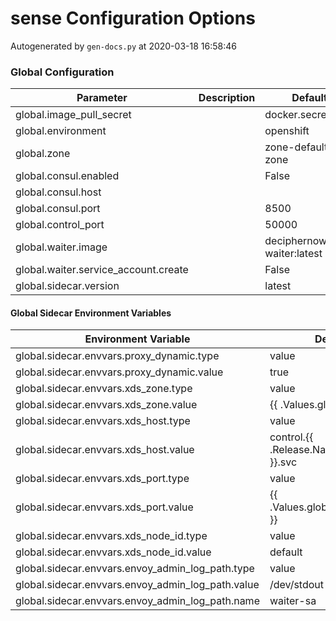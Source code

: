 # sense Configuration Options

Autogenerated by `gen-docs.py` at 2020-03-18 16:58:46

### Global Configuration

|             Parameter              |Description|           Default           |
|------------------------------------|-----------|-----------------------------|
|global.image_pull_secret            |           |docker.secret                |
|global.environment                  |           |openshift                    |
|global.zone                         |           |zone-default-zone            |
|global.consul.enabled               |           |False                        |
|global.consul.host                  |           |                             |
|global.consul.port                  |           |                         8500|
|global.control_port                 |           |                        50000|
|global.waiter.image                 |           |deciphernow/k8s-waiter:latest|
|global.waiter.service_account.create|           |False                        |
|global.sidecar.version              |           |latest                       |

#### Global Sidecar Environment Variables

|              Environment Variable               |              Default               |
|-------------------------------------------------|------------------------------------|
|global.sidecar.envvars.proxy_dynamic.type        |value                               |
|global.sidecar.envvars.proxy_dynamic.value       |true                                |
|global.sidecar.envvars.xds_zone.type             |value                               |
|global.sidecar.envvars.xds_zone.value            |{{ .Values.global.zone }}           |
|global.sidecar.envvars.xds_host.type             |value                               |
|global.sidecar.envvars.xds_host.value            |control.{{ .Release.Namespace }}.svc|
|global.sidecar.envvars.xds_port.type             |value                               |
|global.sidecar.envvars.xds_port.value            |{{ .Values.global.control_port }}   |
|global.sidecar.envvars.xds_node_id.type          |value                               |
|global.sidecar.envvars.xds_node_id.value         |default                             |
|global.sidecar.envvars.envoy_admin_log_path.type |value                               |
|global.sidecar.envvars.envoy_admin_log_path.value|/dev/stdout                         |
|global.sidecar.envvars.envoy_admin_log_path.name |waiter-sa                           |

